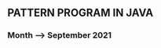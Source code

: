 <html>
<head>
</head>
<boby>
<h2>
PATTERN PROGRAM IN JAVA 
</h2>
  <h3>Month --> September 2021</h3>
</html>
